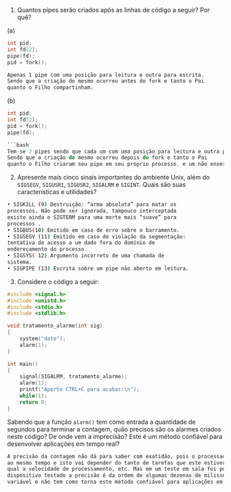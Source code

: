 1. Quantos pipes serão criados após as linhas de código a seguir? Por quê?

(a)
```C
int pid;
int fd[2];
pipe(fd);
pid = fork();
```
```bash
Apenas 1 pipe com uma posição para leitura e outra para escrita.
Sendo que a criação do mesmo ocorreu antes do fork e tanto o Pai
quanto o Filho compartinham.
```

(b)
```C
int pid;
int fd[2];
pid = fork();
pipe(fd);

```bash
Tem-se 2 pipes sendo que cada um com uma posição para leitura e outra para escrita.
Sendo que a criação do mesmo ocorreu depois do fork e tanto o Pai
quanto o Filho criaram seu pipe em seu proprio processo, e um não enxerga o do outro.
``````


2. Apresente mais cinco sinais importantes do ambiente Unix, além do `SIGSEGV`, `SIGUSR1`, `SIGUSR2`,
`SIGALRM` e `SIGINT`. Quais são suas características e utilidades?
```bash
• SIGKILL (9) Destruição: “arma absoluta” para matar os 
processos. Não pode ser ignorada, tampouco interceptada
existe ainda o SIGTERM para uma morte mais “suave” para 
processos .
• SIGBUS(10) Emitido em caso de erro sobre o barramento. 
• SIGSEGV (11) Emitido em caso de violação da segmentação: 
tentativa de acesso a um dado fora do domínio de 
endereçamento do processo.
• SIGSYS( 12) Argumento incorreto de uma chamada de 
sistema. 
• SIGPIPE (13) Escrita sobre um pipe não aberto em leitura.
```

3. Considere o código a seguir:

```C
#include <signal.h>
#include <unistd.h>
#include <stdio.h>
#include <stdlib.h>

void tratamento_alarme(int sig)
{
	system("date");
	alarm(1);
}

int main()
{
	signal(SIGALRM, tratamento_alarme);
	alarm(1);
	printf("Aperte CTRL+C para acabar:\n");
	while(1);
	return 0;
}
```

Sabendo que a função `alarm()` tem como entrada a quantidade de segundos para terminar a contagem, 
quão precisos são os alarmes criados neste código? De onde vem a imprecisão? Este é um método 
confiável para desenvolver aplicações em tempo real?
```bash
A precisão da contagem não dá para saber com exatidão, pois o processador roda diversos processos
ao mesmo tempo e isto vai depender do tanto de tarefas que este estiver executando, quantos cores,
qual a velocidade de processamento, etc. Mas em um teste em sala foi possivél concluir que no
dispositivo testado a precisão é da ordem de algumas dezenas de milissegundos. A imprecisão é 
variável e não tem como torna este método confiável para aplicações em tempo real.```
